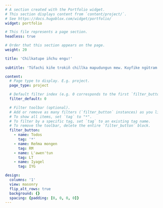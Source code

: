 ```yaml
---
# A section created with the Portfolio widget.
# This section displays content from `content/project/`.
# See https://docs.hugoblox.com/widget/portfolio/
widget: portfolio

# This file represents a page section.
headless: true

# Order that this section appears on the page.
weight: 20

title: 'Chilkatupe iñchu engu!' 
 
subtitle: 'Tüfachi kiñe trokiñ chillka mapudungun mew. Kuyfike ngütram ngeyngün, welu ayukefiyu. Kom chi chillka nieyngün *notas* wingkadungun mew. Müley ka kiñe Kintunemülwe.'

content:
  # Page type to display. E.g. project.
  page_type: project

  # Default filter index (e.g. 0 corresponds to the first `filter_button` instance below).
  filter_default: 0

  # Filter toolbar (optional).
  # Add or remove as many filters (`filter_button` instances) as you like.
  # To show all items, set `tag` to "*".
  # To filter by a specific tag, set `tag` to an existing tag name.
  # To remove the toolbar, delete the entire `filter_button` block.
  filter_button:
    - name: Todos
      tag: '*'
    - name: Reñma mongen
      tag: RM
    - name: L'awen'tun
      tag: LT
    - name: Iyagel
      tag: IYG

design:
  columns: '1'
  view: masonry
  flip_alt_rows: true
  background: {}
  spacing: {padding: [0, 0, 0, 0]}
---
```

